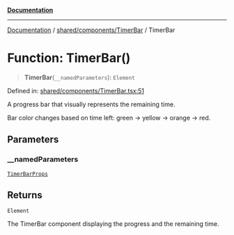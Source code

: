 [**Documentation**](../../../../README.md)

***

[Documentation](../../../../README.md) / [shared/components/TimerBar](../README.md) / TimerBar

# Function: TimerBar()

> **TimerBar**(`__namedParameters`): `Element`

Defined in: [shared/components/TimerBar.tsx:51](https://github.com/Projet-Clovis/flashcard-games/blob/8c85f3457b48eef736423c9679a7c1b51f15688e/src/shared/components/TimerBar.tsx#L51)

A progress bar that visually represents the remaining time.

Bar color changes based on time left: green -> yellow -> orange -> red.

## Parameters

### \_\_namedParameters

[`TimerBarProps`](../interfaces/TimerBarProps.md)

## Returns

`Element`

The TimerBar component displaying the progress and the remaining time.
